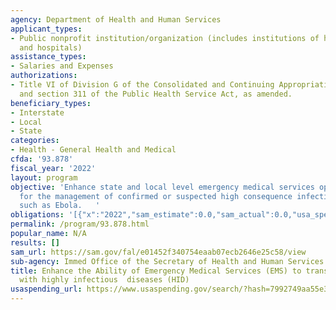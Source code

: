 ```yaml
---
agency: Department of Health and Human Services
applicant_types:
- Public nonprofit institution/organization (includes institutions of higher education
  and hospitals)
assistance_types:
- Salaries and Expenses
authorizations:
- Title VI of Division G of the Consolidated and Continuing Appropriations Act, 2015
  and section 311 of the Public Health Service Act, as amended.
beneficiary_types:
- Interstate
- Local
- State
categories:
- Health - General Health and Medical
cfda: '93.878'
fiscal_year: '2022'
layout: program
objective: 'Enhance state and local level emergency medical services operational plans
  for the management of confirmed or suspected high consequence infection disease,
  such as Ebola.   '
obligations: '[{"x":"2022","sam_estimate":0.0,"sam_actual":0.0,"usa_spending_actual":-8252.7},{"x":"2023","sam_estimate":0.0,"sam_actual":0.0,"usa_spending_actual":0.0},{"x":"2024","sam_estimate":0.0,"sam_actual":0.0,"usa_spending_actual":0.0}]'
permalink: /program/93.878.html
popular_name: N/A
results: []
sam_url: https://sam.gov/fal/e01452f340754eaab07ecb2646e25c58/view
sub-agency: Immed Office of the Secretary of Health and Human Services
title: Enhance the Ability of Emergency Medical Services (EMS) to transport patients
  with highly infectious  diseases (HID)
usaspending_url: https://www.usaspending.gov/search/?hash=7992749aa55e3ddba1c5d8a947591e85
---
```

